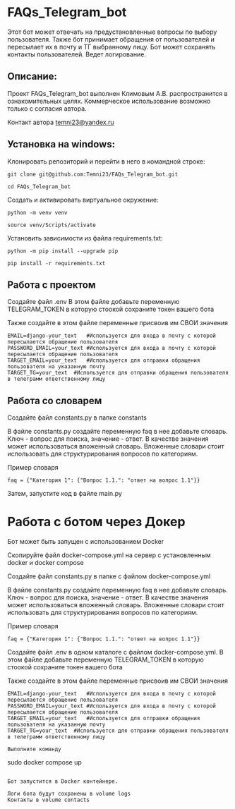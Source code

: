 # FAQs_Telegram_bot

Этот бот может отвечать на предустановленные вопросы по выбору пользователя. Также бот принимает обращения от пользователей и пересылает их в почту и ТГ выбранному лицу. Бот может сохранять контакты пользователей. Ведет логирование.

## Описание:

Проект FAQs_Telegram_bot выполнен Климовым А.В. распространится в
ознакомительных целях. Коммерческое использование возможно только с согласия
автора.

Контакт автора temni23@yandex.ru

## Установка на windows:

Клонировать репозиторий и перейти в него в командной строке:

```
git clone git@github.com:Temni23/FAQs_Telegram_bot.git
```

```
cd FAQs_Telegram_bot
```

Создать и активировать виртуальное окружение:

```
python -m venv venv
```

```
source venv/Scripts/activate
```

Установить зависимости из файла requirements.txt:

```
python -m pip install --upgrade pip
```

```
pip install -r requirements.txt
```

## Работа с проектом

Создайте файл .env В этом файле добавьте переменную TELEGRAM_TOKEN в которую
стоокой сохраните токен вашего бота

Также создайте в этом файле переменные присвоив им СВОИ значения

```
EMAIL=django-your_text   #Используется для входа в почту с которой пересылается обращение пользователя
PASSWORD_EMAIL=your_text #Используется для входа в почту с которой пересылается обращение пользователя
TARGET_EMAIL=your_text   #Используется для отправки обращения пользователя на указанную почту
TARGET_TG=your_text  #Используется для отправки обращения пользователя в телеграмм ответственному лицу
```

## Работа со словарем

Создайте файл constants.py в папке constants

В файле constants.py создайте переменную faq в нее добавьте словарь. Ключ -
вопрос для поиска, значение - ответ. В качестве значения может использоваться
вложенный словарь. Вложенные словари стоит использовать для структурирования
вопросов по категориям.

Пример словаря 
```
faq = {"Категория 1": {"Вопрос 1.1.": "ответ на вопрос 1.1"}}
```

Затем, запустите код в файле main.py

# Работа с ботом через Докер

Бот может быть запущен с использованием Docker

Скопируйте файл docker-compose.yml на сервер с установленным docker и docker compose

Создайте файл constants.py в папке с файлом docker-compose.yml

В файле constants.py создайте переменную faq в нее добавьте словарь. Ключ -
вопрос для поиска, значение - ответ. В качестве значения может использоваться
вложенный словарь. Вложенные словари стоит использовать для структурирования
вопросов по категориям.

Пример словаря 
```
faq = {"Категория 1": {"Вопрос 1.1.": "ответ на вопрос 1.1"}}
```

Создайте файл .env в одном каталоге с файлом docker-compose.yml. В этом файле 
добавьте переменную TELEGRAM_TOKEN в которую
стоокой сохраните токен вашего бота

Также создайте в этом файле переменные присвоив им СВОИ значения

```
EMAIL=django-your_text   #Используется для входа в почту с которой пересылается обращение пользователя
PASSWORD_EMAIL=your_text #Используется для входа в почту с которой пересылается обращение пользователя
TARGET_EMAIL=your_text   #Используется для отправки обращения пользователя на указанную почту
TARGET_TG=your_text  #Используется для отправки обращения пользователя в телеграмм ответственному лицу

Выполните команду

```
sudo docker compose up
```

Бот запустится в Docker контейнере.

Логи бота будут сохранены в volume logs
Контакты в volume contacts
